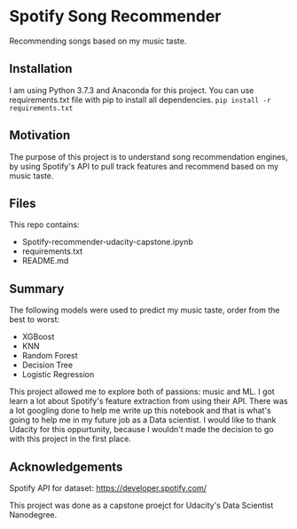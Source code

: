 # Spotify Song Recommender
Recommending songs based on my music taste.

## Installation
I am using Python 3.7.3 and Anaconda for this project. You can use requirements.txt file with pip to install all dependencies. 
`pip install -r requirements.txt`

## Motivation
The purpose of this project is to understand song recommendation engines, by using Spotify's API to pull track features and recommend based on my music taste.

## Files
This repo contains:
* Spotify-recommender-udacity-capstone.ipynb
* requirements.txt
* README.md

## Summary
The following models were used to predict my music taste, order from the best to worst:
- XGBoost
- KNN
- Random Forest
- Decision Tree
- Logistic Regression

This project allowed me to explore both of passions: music and ML. I got learn a lot about Spotify's feature extraction from using their API. There was a lot googling done to help me write up this notebook and that is what's going to help me in my future job as a Data scientist. I would like to thank Udacity for this oppurtunity, because I wouldn't made the decision to go with this project in the first place.

## Acknowledgements
Spotify API for dataset: https://developer.spotify.com/

This project was done as a capstone proejct for Udacity's Data Scientist Nanodegree.

